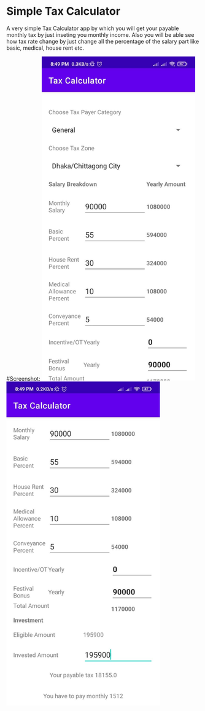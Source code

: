 # Simple Tax Calculator
A very simple Tax Calculator app by which you will get your payable monthly tax by just inseting you monthly income.
Also you will be able see how tax rate change by just change all the percentage of the salary part like basic, medical, house rent etc.

#Screenshot:
<img src="https://github.com/rhidoy/tax_calculator_android/blob/master/1.jpg" width="400"><img src="https://github.com/rhidoy/tax_calculator_android/blob/master/2.jpg" width="400">
